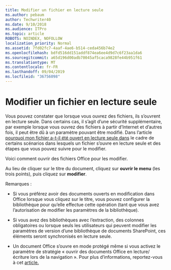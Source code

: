```yaml
---
title: Modifier un fichier en lecture seule
ms.author: pebaum
author: Techwriter40
ms.date: 9/10/2018
ms.audience: ITPro
ms.topic: article
ROBOTS: NOINDEX, NOFOLLOW
localization_priority: Normal
ms.assetid: 7fd02fc7-4aaf-4ae6-b514-ceda456b74e2
ms.openlocfilehash: bdfd516dd151addf874ea6ee4d9d7c6f23aa1da6
ms.sourcegitcommit: a65d196d00adb70045af5caca9828fe44b951f61
ms.translationtype: MT
ms.contentlocale: fr-FR
ms.lasthandoff: 09/04/2019
ms.locfileid: "36756098"
---
```

# <a name="edit-a-read-only-file"></a>Modifier un fichier en lecture seule

Vous pouvez constater que lorsque vous ouvrez des fichiers, ils s’ouvrent en lecture seule. Dans certains cas, il s’agit d’une sécurité supplémentaire, par exemple lorsque vous ouvrez des fichiers à partir d’Internet et d’autres fois, il peut être dû à un paramètre pouvant être modifié. Dans l’article [pourquoi mon fichier a-t-il été ouvert en lecture seule dans](https://support.office.com/article/Why-did-my-file-open-read-only-3ab4b792-da50-4b38-8628-14c64e1f1d15) le cadre de certains scénarios dans lesquels un fichier s’ouvre en lecture seule et des étapes que vous pouvez suivre pour le modifier.

Voici comment ouvrir des fichiers Office pour les modifier.

Au lieu de cliquer sur le titre du document, cliquez sur **ouvrir le menu** (les trois points), puis cliquez sur **modifier**.

Remarques :

- Si vous préférez avoir des documents ouverts en modification dans Office lorsque vous cliquez sur le titre, vous pouvez configurer la bibliothèque pour qu’elle effectue cette opération (tant que vous avez l’autorisation de modifier les paramètres de la bibliothèque).

- Si vous avez des bibliothèques avec l’extraction, des colonnes obligatoires ou lorsque seuls les utilisateurs qui peuvent modifier les paramètres de version d’une bibliothèque de documents SharePoint, ces éléments seront synchronisés en lecture seule.

- Un document Office s’ouvre en mode protégé même si vous activez le paramètre de stratégie « ouvrir des documents Office en lecture/écriture lors de la navigation ». Pour plus d’informations, reportez-vous à cet [article.](https://support.microsoft.com/help/983047/an-office-document-opens-in-protected-view-even-though-you-enable-the)

